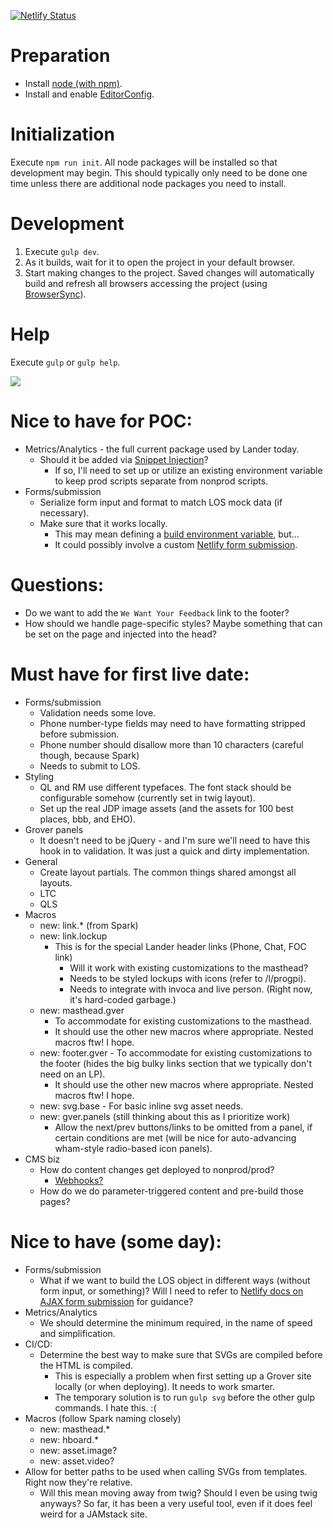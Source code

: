 [![Netlify Status](https://api.netlify.com/api/v1/badges/07143b67-8878-411e-899c-7b53d88caea0/deploy-status)](https://app.netlify.com/sites/eatsometweets/deploys)

# Preparation
 * Install [node (with npm)](https://nodejs.org/en/download/).
 * Install and enable [EditorConfig](https://editorconfig.org).

# Initialization
Execute `npm run init`. All node packages will be installed so that development may begin. This should typically only need to be done one time unless there are additional node packages you need to install.

# Development
 1. Execute `gulp dev`.
 1. As it builds, wait for it to open the project in your default browser.
 1. Start making changes to the project. Saved changes will automatically build and refresh all browsers accessing the project (using [BrowserSync](https://browsersync.io/)).

# Help
Execute `gulp` or `gulp help`.

![](https://i.imgur.com/JcjunWH.png)

# Nice to have for POC:

* Metrics/Analytics - the full current package used by Lander today.
  * Should it be added via [Snippet Injection](https://www.netlify.com/docs/inject-analytics-snippets/)?
    * If so, I'll need to set up or utilize an existing environment variable to keep prod scripts separate from nonprod scripts.
* Forms/submission
  * Serialize form input and format to match LOS mock data (if necessary).
  * Make sure that it works locally.
    * This may mean defining a [build environment variable](https://www.netlify.com/docs/continuous-deployment/#build-environment-variables), but...
    * It could possibly involve a custom [Netlify form submission](https://www.netlify.com/docs/form-handling/#ajax-form-submissions).

# Questions:

* Do we want to add the `We Want Your Feedback` link to the footer?
* How should we handle page-specific styles? Maybe something that can be set on the page and injected into the head?

# Must have for first live date:

* Forms/submission
  * Validation needs some love.
  * Phone number-type fields may need to have formatting stripped before submission.
  * Phone number should disallow more than 10 characters (careful though, because Spark)
  * Needs to submit to LOS.
* Styling
  * QL and RM use different typefaces. The font stack should be configurable somehow (currently set in twig layout).
  * Set up the real JDP image assets (and the assets for 100 best places, bbb, and EHO).
* Grover panels
  * It doesn't need to be jQuery - and I'm sure we'll need to have this hook in to validation. It was just a quick and dirty implementation.
* General
  * Create layout partials. The common things shared amongst all layouts.
  * LTC
  * QLS
* Macros
  * new: link.* (from Spark)
  * new: link.lockup
    * This is for the special Lander header links (Phone, Chat, FOC link)
      * Will it work with existing customizations to the masthead?
      * Needs to be styled lockups with icons (refer to /l/progpi).
      * Needs to integrate with invoca and live person. (Right now, it's hard-coded garbage.)
  * new: masthead.gver
    * To accommodate for existing customizations to the masthead.
    * It should use the other new macros where appropriate. Nested macros ftw! I hope.
  * new: footer.gver - To accommodate for existing customizations to the footer (hides the big bulky links section that we typically don't need on an LP).
    * It should use the other new macros where appropriate. Nested macros ftw! I hope.
  * new: svg.base - For basic inline svg asset needs.
  * new: gver.panels (still thinking about this as I prioritize work)
    * Allow the next/prev buttons/links to be omitted from a panel, if certain conditions are met (will be nice for auto-advancing wham-style radio-based icon panels).
* CMS biz
  * How do content changes get deployed to nonprod/prod?
    * [Webhooks?](https://www.netlify.com/docs/continuous-deployment/#build-environment-variables)
  * How do we do parameter-triggered content and pre-build those pages?

# Nice to have (some day):

* Forms/submission
  * What if we want to build the LOS object in different ways (without form input, or something)? Will I need to refer to [Netlify docs on AJAX form submission](https://www.netlify.com/docs/form-handling/#ajax-form-submissions) for guidance?
* Metrics/Analytics
  * We should determine the minimum required, in the name of speed and simplification.
* CI/CD:
  * Determine the best way to make sure that SVGs are compiled before the HTML is compiled.
    * This is especially a problem when first setting up a Grover site locally (or when deploying). It needs to work smarter.
    * The temporary solution is to run `gulp svg` before the other gulp commands. I hate this. :(
* Macros (follow Spark naming closely)
  * new: masthead.*
  * new: hboard.*
  * new: asset.image?
  * new: asset.video?
* Allow for better paths to be used when calling SVGs from templates. Right now they're relative.
  * Will this mean moving away from twig? Should I even be using twig anyways? So far, it has been a very useful tool, even if it does feel weird for a JAMstack site.
